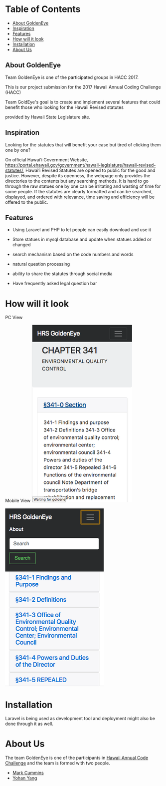 # Table of Contents

* [About GoldenEye](#about-goldeneye)
* [Inspiration](#inspiration)
* [Features](#features)
* [How will it look](#how-will-it-look)
* [Installation](#installation)
* [About Us](#about-us)

## About GoldenEye

Team GoldenEye is one of the participated groups in HACC 2017.

This is our project submission for the 2017 Hawaii Annual Coding Challenge (HACC)

Team GoldEye's goal is to create and implement several features that could benefit those who looking for the Hawaii Revised statutes

provided by Hawaii State Legislature site.

## Inspiration

Looking for the statutes that will benefit your case but tired of clicking them one by one?

On official Hawai’i Government Website, https://portal.ehawaii.gov/government/hawaii-legislature/hawaii-revised-statutes/, Hawai’i Revised Statutes are opened to public for the good and justice.
However, despite its openness, the webpage only provides the directories to the contents but any searching methods. It is hard to go through the raw statues one by one can be irritating and wasting of time for some people.
If the statutes are clearly formatted and can be searched, displayed, and ordered with relevance, time saving and efficiency will be offered to the public.

## Features

* Using Laravel and PHP to let people can easily download and use it

* Store statues in mysql database and update when statues added or changed

* search mechanism based on the code numbers and words

* natural question processing

* ability to share the statutes through social media

* Have frequently asked legal question bar

# How will it look

PC View

Mobile View
![image](/images/picture1.png)


![image](/images/picture2.png)


# Installation
Laravel is being used as development tool and deployment might also be done through it as well.

# About Us
The team GoldenEye is one of the participants in [Hawaii Annual Code Challenge](http://hacc.hawaii.gov/) and 
the team is formed with two people.

* [Mark Cummins](https://github.com/markrcummins)
* [Yohan Yang](https://github.com/yohanyang)
